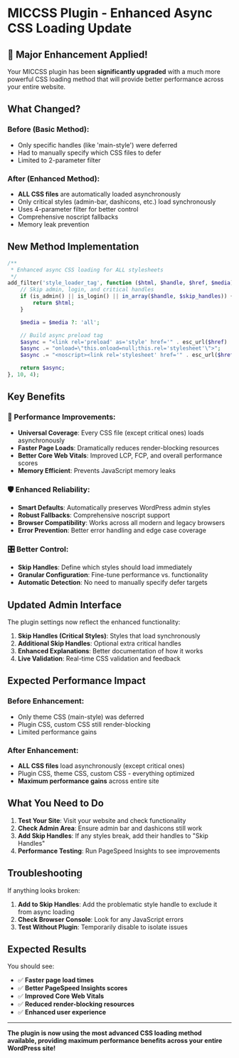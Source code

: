 # MICCSS Plugin - Enhanced Async CSS Loading Update

## 🎉 Major Enhancement Applied!

Your MICCSS plugin has been **significantly upgraded** with a much more powerful CSS loading method that will provide better performance across your entire website.

## What Changed?

### Before (Basic Method):

- Only specific handles (like 'main-style') were deferred
- Had to manually specify which CSS files to defer
- Limited to 2-parameter filter

### After (Enhanced Method):

- **ALL CSS files** are automatically loaded asynchronously
- Only critical styles (admin-bar, dashicons, etc.) load synchronously
- Uses 4-parameter filter for better control
- Comprehensive noscript fallbacks
- Memory leak prevention

## New Method Implementation

```php
/**
 * Enhanced async CSS loading for ALL stylesheets
 */
add_filter('style_loader_tag', function ($html, $handle, $href, $media) {
    // Skip admin, login, and critical handles
    if (is_admin() || is_login() || in_array($handle, $skip_handles)) {
        return $html;
    }

    $media = $media ?: 'all';

    // Build async preload tag
    $async = "<link rel='preload' as='style' href='" . esc_url($href) . "' media='{$media}' ";
    $async .= "onload=\"this.onload=null;this.rel='stylesheet'\">";
    $async .= "<noscript><link rel='stylesheet' href='" . esc_url($href) . "' media='{$media}'></noscript>";

    return $async;
}, 10, 4);
```

## Key Benefits

### 🚀 Performance Improvements:

- **Universal Coverage**: Every CSS file (except critical ones) loads asynchronously
- **Faster Page Loads**: Dramatically reduces render-blocking resources
- **Better Core Web Vitals**: Improved LCP, FCP, and overall performance scores
- **Memory Efficient**: Prevents JavaScript memory leaks

### 🛡️ Enhanced Reliability:

- **Smart Defaults**: Automatically preserves WordPress admin styles
- **Robust Fallbacks**: Comprehensive noscript support
- **Browser Compatibility**: Works across all modern and legacy browsers
- **Error Prevention**: Better error handling and edge case coverage

### 🎛️ Better Control:

- **Skip Handles**: Define which styles should load immediately
- **Granular Configuration**: Fine-tune performance vs. functionality
- **Automatic Detection**: No need to manually specify defer targets

## Updated Admin Interface

The plugin settings now reflect the enhanced functionality:

1. **Skip Handles (Critical Styles)**: Styles that load synchronously
2. **Additional Skip Handles**: Optional extra critical handles
3. **Enhanced Explanations**: Better documentation of how it works
4. **Live Validation**: Real-time CSS validation and feedback

## Expected Performance Impact

### Before Enhancement:

- Only theme CSS (main-style) was deferred
- Plugin CSS, custom CSS still render-blocking
- Limited performance gains

### After Enhancement:

- **ALL CSS files** load asynchronously (except critical ones)
- Plugin CSS, theme CSS, custom CSS - everything optimized
- **Maximum performance gains** across entire site

## What You Need to Do

1. **Test Your Site**: Visit your website and check functionality
2. **Check Admin Area**: Ensure admin bar and dashicons still work
3. **Add Skip Handles**: If any styles break, add their handles to "Skip Handles"
4. **Performance Testing**: Run PageSpeed Insights to see improvements

## Troubleshooting

If anything looks broken:

1. **Add to Skip Handles**: Add the problematic style handle to exclude it from async loading
2. **Check Browser Console**: Look for any JavaScript errors
3. **Test Without Plugin**: Temporarily disable to isolate issues

## Expected Results

You should see:

- ✅ **Faster page load times**
- ✅ **Better PageSpeed Insights scores**
- ✅ **Improved Core Web Vitals**
- ✅ **Reduced render-blocking resources**
- ✅ **Enhanced user experience**

---

**The plugin is now using the most advanced CSS loading method available, providing maximum performance benefits across your entire WordPress site!**
